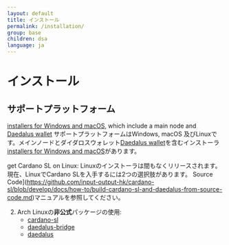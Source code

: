 ```yaml
---
layout: default
title: インストール
permalink: /installation/
group: base
children: dsa
language: ja
---
```


# インストール

## サポートプラットフォーム

[installers for Windows and macOS](https://daedaluswallet.io/#download),
which include a main node and [Daedalus wallet](https://github.com/input-output-hk/daedalus)
サポートプラットフォームはWindows, macOS 及びLinuxです。メインノードとダイダロスウォレット[Daedalus wallet](https://github.com/input-output-hk/daedalus)を含むインストーラ[installers for Windows and macOS](https://daedaluswallet.io/#download)があります。

get Cardano SL on Linux:
Linuxのインストーラは間もなくリリースされます。現在、LinuxでCardano SLを入手するには2つの選択肢があります。
Source Code](https://github.com/input-output-hk/cardano-sl/blob/develop/docs/how-to/build-cardano-sl-and-daedalus-from-source-code.md)マニュアルを参照してください。

2. Arch Linuxの**非公式**パッケージの使用:
   * [cardano-sl](https://aur.archlinux.org/packages/cardano-sl/)
   * [daedalus-bridge](https://aur.archlinux.org/packages/daedalus-bridge/)
   * [daedalus](https://aur.archlinux.org/packages/daedalus/)

